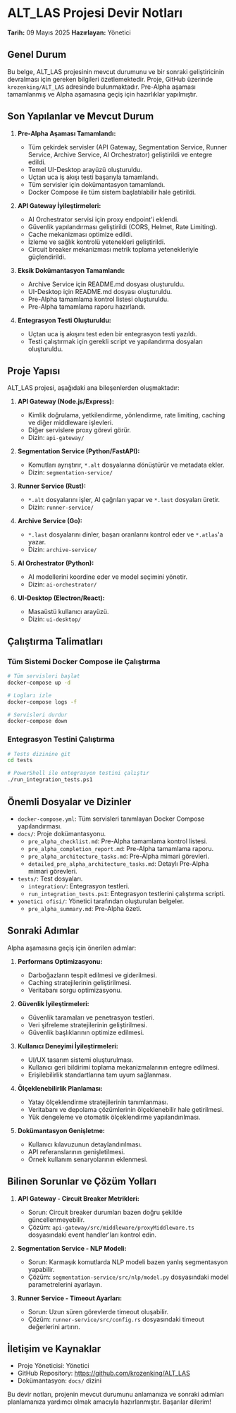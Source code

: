 # ALT_LAS Projesi Devir Notları

**Tarih:** 09 Mayıs 2025
**Hazırlayan:** Yönetici

## Genel Durum

Bu belge, ALT_LAS projesinin mevcut durumunu ve bir sonraki geliştiricinin devralması için gereken bilgileri özetlemektedir. Proje, GitHub üzerinde `krozenking/ALT_LAS` adresinde bulunmaktadır. Pre-Alpha aşaması tamamlanmış ve Alpha aşamasına geçiş için hazırlıklar yapılmıştır.

## Son Yapılanlar ve Mevcut Durum

1. **Pre-Alpha Aşaması Tamamlandı:**
   * Tüm çekirdek servisler (API Gateway, Segmentation Service, Runner Service, Archive Service, AI Orchestrator) geliştirildi ve entegre edildi.
   * Temel UI-Desktop arayüzü oluşturuldu.
   * Uçtan uca iş akışı testi başarıyla tamamlandı.
   * Tüm servisler için dokümantasyon tamamlandı.
   * Docker Compose ile tüm sistem başlatılabilir hale getirildi.

2. **API Gateway İyileştirmeleri:**
   * AI Orchestrator servisi için proxy endpoint'i eklendi.
   * Güvenlik yapılandırması geliştirildi (CORS, Helmet, Rate Limiting).
   * Cache mekanizması optimize edildi.
   * İzleme ve sağlık kontrolü yetenekleri geliştirildi.
   * Circuit breaker mekanizması metrik toplama yetenekleriyle güçlendirildi.

3. **Eksik Dokümantasyon Tamamlandı:**
   * Archive Service için README.md dosyası oluşturuldu.
   * UI-Desktop için README.md dosyası oluşturuldu.
   * Pre-Alpha tamamlama kontrol listesi oluşturuldu.
   * Pre-Alpha tamamlama raporu hazırlandı.

4. **Entegrasyon Testi Oluşturuldu:**
   * Uçtan uca iş akışını test eden bir entegrasyon testi yazıldı.
   * Testi çalıştırmak için gerekli script ve yapılandırma dosyaları oluşturuldu.

## Proje Yapısı

ALT_LAS projesi, aşağıdaki ana bileşenlerden oluşmaktadır:

1. **API Gateway (Node.js/Express):**
   * Kimlik doğrulama, yetkilendirme, yönlendirme, rate limiting, caching ve diğer middleware işlevleri.
   * Diğer servislere proxy görevi görür.
   * Dizin: `api-gateway/`

2. **Segmentation Service (Python/FastAPI):**
   * Komutları ayrıştırır, `*.alt` dosyalarına dönüştürür ve metadata ekler.
   * Dizin: `segmentation-service/`

3. **Runner Service (Rust):**
   * `*.alt` dosyalarını işler, AI çağrıları yapar ve `*.last` dosyaları üretir.
   * Dizin: `runner-service/`

4. **Archive Service (Go):**
   * `*.last` dosyalarını dinler, başarı oranlarını kontrol eder ve `*.atlas`'a yazar.
   * Dizin: `archive-service/`

5. **AI Orchestrator (Python):**
   * AI modellerini koordine eder ve model seçimini yönetir.
   * Dizin: `ai-orchestrator/`

6. **UI-Desktop (Electron/React):**
   * Masaüstü kullanıcı arayüzü.
   * Dizin: `ui-desktop/`

## Çalıştırma Talimatları

### Tüm Sistemi Docker Compose ile Çalıştırma

```bash
# Tüm servisleri başlat
docker-compose up -d

# Logları izle
docker-compose logs -f

# Servisleri durdur
docker-compose down
```

### Entegrasyon Testini Çalıştırma

```bash
# Tests dizinine git
cd tests

# PowerShell ile entegrasyon testini çalıştır
./run_integration_tests.ps1
```

## Önemli Dosyalar ve Dizinler

- `docker-compose.yml`: Tüm servisleri tanımlayan Docker Compose yapılandırması.
- `docs/`: Proje dokümantasyonu.
  - `pre_alpha_checklist.md`: Pre-Alpha tamamlama kontrol listesi.
  - `pre_alpha_completion_report.md`: Pre-Alpha tamamlama raporu.
  - `pre_alpha_architecture_tasks.md`: Pre-Alpha mimari görevleri.
  - `detailed_pre_alpha_architecture_tasks.md`: Detaylı Pre-Alpha mimari görevleri.
- `tests/`: Test dosyaları.
  - `integration/`: Entegrasyon testleri.
  - `run_integration_tests.ps1`: Entegrasyon testlerini çalıştırma scripti.
- `yonetici ofisi/`: Yönetici tarafından oluşturulan belgeler.
  - `pre_alpha_summary.md`: Pre-Alpha özeti.

## Sonraki Adımlar

Alpha aşamasına geçiş için önerilen adımlar:

1. **Performans Optimizasyonu:**
   * Darboğazların tespit edilmesi ve giderilmesi.
   * Caching stratejilerinin geliştirilmesi.
   * Veritabanı sorgu optimizasyonu.

2. **Güvenlik İyileştirmeleri:**
   * Güvenlik taramaları ve penetrasyon testleri.
   * Veri şifreleme stratejilerinin geliştirilmesi.
   * Güvenlik başlıklarının optimize edilmesi.

3. **Kullanıcı Deneyimi İyileştirmeleri:**
   * UI/UX tasarım sistemi oluşturulması.
   * Kullanıcı geri bildirimi toplama mekanizmalarının entegre edilmesi.
   * Erişilebilirlik standartlarına tam uyum sağlanması.

4. **Ölçeklenebilirlik Planlaması:**
   * Yatay ölçeklendirme stratejilerinin tanımlanması.
   * Veritabanı ve depolama çözümlerinin ölçeklenebilir hale getirilmesi.
   * Yük dengeleme ve otomatik ölçeklendirme yapılandırılması.

5. **Dokümantasyon Genişletme:**
   * Kullanıcı kılavuzunun detaylandırılması.
   * API referanslarının genişletilmesi.
   * Örnek kullanım senaryolarının eklenmesi.

## Bilinen Sorunlar ve Çözüm Yolları

1. **API Gateway - Circuit Breaker Metrikleri:**
   * Sorun: Circuit breaker durumları bazen doğru şekilde güncellenmeyebilir.
   * Çözüm: `api-gateway/src/middleware/proxyMiddleware.ts` dosyasındaki event handler'ları kontrol edin.

2. **Segmentation Service - NLP Modeli:**
   * Sorun: Karmaşık komutlarda NLP modeli bazen yanlış segmentasyon yapabilir.
   * Çözüm: `segmentation-service/src/nlp/model.py` dosyasındaki model parametrelerini ayarlayın.

3. **Runner Service - Timeout Ayarları:**
   * Sorun: Uzun süren görevlerde timeout oluşabilir.
   * Çözüm: `runner-service/src/config.rs` dosyasındaki timeout değerlerini artırın.

## İletişim ve Kaynaklar

* Proje Yöneticisi: Yönetici
* GitHub Repository: https://github.com/krozenking/ALT_LAS
* Dokümantasyon: `docs/` dizini

Bu devir notları, projenin mevcut durumunu anlamanıza ve sonraki adımları planlamanıza yardımcı olmak amacıyla hazırlanmıştır. Başarılar dilerim!
